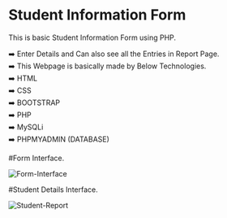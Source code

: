 # Student Information Form
This is basic Student Information Form using PHP.<br />

➡️ Enter Details and Can also see all the Entries in Report Page.<br />
➡️ This Webpage is basically made by Below Technologies.<br />
➡️ HTML<br />
➡️ CSS<br />
➡️ BOOTSTRAP<br />
➡️ PHP<br />
➡️ MySQLi<br />
➡️ PHPMYADMIN (DATABASE)<br />

#Form Interface.

![Form-Interface](https://user-images.githubusercontent.com/56908101/125901202-d6ef5088-ce3a-4033-ad1e-8cddd7fa2210.png)



#Student Details Interface.

![Student-Report](https://user-images.githubusercontent.com/56908101/125900847-ee4b48ea-c45a-40d6-8592-d001c18745c4.png)
